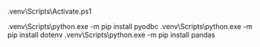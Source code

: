 .venv\Scripts\Activate.ps1


.venv\Scripts\python.exe -m pip install pyodbc
.venv\Scripts\python.exe -m pip install dotenv
.venv\Scripts\python.exe -m pip install pandas